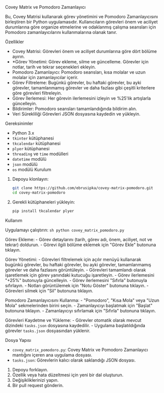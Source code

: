  Covey Matrix ve Pomodoro Zamanlayıcı

Bu, Covey Matrisi kullanarak görev yönetimini ve Pomodoro Zamanlayıcısını birleştiren bir Python uygulamasıdır. Kullanıcıların görevleri önem ve aciliyet durumlarına göre organize etmelerine ve odaklanmış çalışma seansları için Pomodoro zamanlayıcılarını kullanmalarına olanak tanır.

Özellikler

- Covey Matrisi: Görevleri önem ve aciliyet durumlarına göre dört bölüme ayırın.
- *Görev Yönetimi: Görev ekleme, silme ve güncelleme. Görevler için notlar, tarih ve tekrar seçenekleri ekleyin.
- Pomodoro Zamanlayıcı: Pomodoro seansları, kısa molalar ve uzun molalar için zamanlayıcılar içerir.
- Görev Filtreleme: Bugünkü görevler, bu haftaki görevler, bu ayki görevler, tamamlanmamış görevler ve daha fazlası gibi çeşitli kriterlere göre görevleri filtreleyin.
- Görev İlerlemesi: Her görevin ilerlemesini izleyin ve %25'lik artışlarla güncelleyin.
- Bildirimler: Pomodoro seansları tamamlandığında bildirim alın.
- Veri Sürekliliği Görevleri JSON dosyasına kaydedin ve yükleyin.

Gereksinimler

- Python 3.x
- `tkinter` kütüphanesi
- `tkcalendar` kütüphanesi
- `plyer` kütüphanesi
- `threading` ve `time` modülleri
- `datetime` modülü
- `json` modülü
- `os` modülü
 Kurulum

1. Depoyu klonlayın:
    ```sh
    git clone https://github.com/ebrusipka/covey-matrix-pomodoro.git
    cd covey-matrix-pomodoro
    ```

2. Gerekli kütüphaneleri yükleyin:
    ```sh
    pip install tkcalendar plyer
    ```

Kullanım

 Uygulamayı çalıştırın:
    ```sh
    python covey_matrix_pomodoro.py
    ```

   Görev Ekleme:
    - Görev detaylarını (tarih, görev adı, önem, aciliyet, not ve tekrar) doldurun.
    - Görevi ilgili bölüme eklemek için "Görev Ekle" butonuna tıklayın.

   Görev Yönetimi:
    - Görevleri filtrelemek için açılır menüyü kullanarak bugünkü görevler, bu haftaki görevler, bu ayki görevler, tamamlanmamış görevler ve daha fazlasını görüntüleyin.
    - Görevleri tamamlandı olarak işaretlemek için görev yanındaki kutucuğu işaretleyin.
    - Görev ilerlemesini "+25%" butonuyla güncelleyin.
    - Görev ilerlemesini "Sıfırla" butonuyla sıfırlayın.
    - Notları görüntülemek için "Notu Göster" butonuna tıklayın.
    - Görevleri silmek için "Sil" butonuna tıklayın.

   Pomodoro Zamanlayıcısını Kullanma:
    - "Pomodoro", "Kısa Mola" veya "Uzun Mola" sekmelerinden birini seçin.
    - Zamanlayıcıyı başlatmak için "Başlat" butonuna tıklayın.
    - Zamanlayıcıyı sıfırlamak için "Sıfırla" butonuna tıklayın.

   Görevleri Kaydetme ve Yükleme:
    - Görevler otomatik olarak mevcut dizindeki `tasks.json` dosyasına kaydedilir.
    - Uygulama başlatıldığında görevler `tasks.json` dosyasından yüklenir.

Dosya Yapısı

- `covey_matrix_pomodoro.py`: Covey Matrix ve Pomodoro Zamanlayıcı mantığını içeren ana uygulama dosyası.
- `tasks.json`: Görevlerin kalıcı olarak saklandığı JSON dosyası.




1. Depoyu forklayın.
2. Özellik veya hata düzeltmesi için yeni bir dal oluşturun.
3. Değişikliklerinizi yapın.
4. Bir pull request gönderin.


